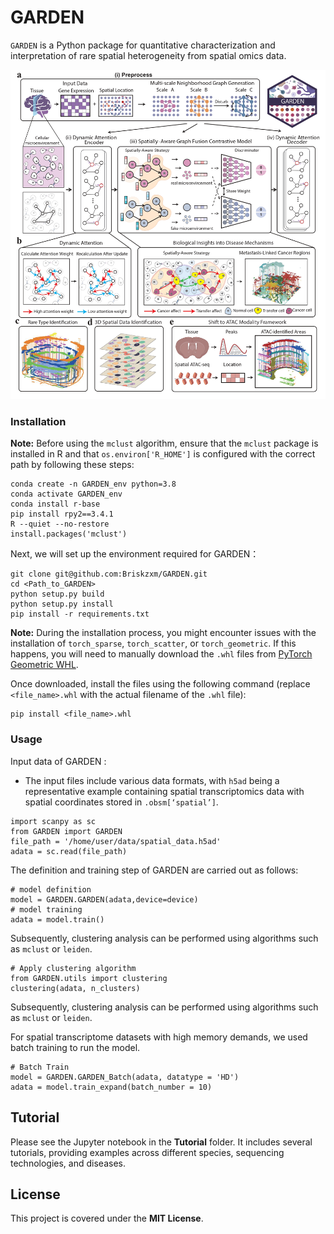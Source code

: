 # GARDEN

`GARDEN` is a Python package for quantitative characterization and interpretation of rare spatial heterogeneity from spatial omics data. 

![View the PDF](./Framework.jpg)

### Installation
**Note:** Before using the `mclust` algorithm, ensure that the `mclust` package is installed in R and that `os.environ['R_HOME']` is configured with the correct path by following these steps:

```
conda create -n GARDEN_env python=3.8
conda activate GARDEN_env
conda install r-base
pip install rpy2==3.4.1
R --quiet --no-restore
install.packages('mclust')
```
Next, we will set up the environment required for GARDEN：
```
git clone git@github.com:Briskzxm/GARDEN.git
cd <Path_to_GARDEN>
python setup.py build
python setup.py install 
pip install -r requirements.txt
```
**Note:** During the installation process, you might encounter issues with the installation of `torch_sparse`, `torch_scatter`, or `torch_geometric`. If this happens, you will need to manually download the `.whl` files from [PyTorch Geometric WHL](https://pytorch-geometric.com/whl/). 

Once downloaded, install the files using the following command (replace `<file_name>.whl` with the actual filename of the `.whl` file):
```
pip install <file_name>.whl
```

### Usage
Input data of GARDEN :
- The input files include various data formats, with `h5ad` being a representative example containing spatial transcriptomics data with spatial coordinates stored in `.obsm[‘spatial’]`.
```
import scanpy as sc
from GARDEN import GARDEN
file_path = '/home/user/data/spatial_data.h5ad'
adata = sc.read(file_path)
```

The definition and training step of GARDEN are carried out as follows:
```
# model definition  
model = GARDEN.GARDEN(adata,device=device)
# model training
adata = model.train()
```

Subsequently, clustering analysis can be performed using algorithms such as `mclust` or `leiden`.

```
# Apply clustering algorithm
from GARDEN.utils import clustering
clustering(adata, n_clusters)
```
Subsequently, clustering analysis can be performed using algorithms such as `mclust` or `leiden`.

For spatial transcriptome datasets with high memory demands, we used batch training to run the model. 

```
# Batch Train
model = GARDEN.GARDEN_Batch(adata, datatype = 'HD')
adata = model.train_expand(batch_number = 10)
```


## Tutorial
Please see the Jupyter notebook in the **Tutorial** folder. It includes several tutorials, providing examples across different species, sequencing technologies, and diseases.

## License
This project is covered under the **MIT License**.

